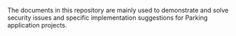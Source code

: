 The documents in this repository are mainly used to demonstrate and solve security issues and specific implementation suggestions for Parking application projects.
